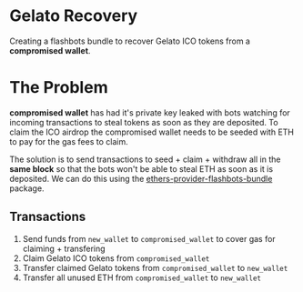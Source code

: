 # Gelato Recovery

Creating a flashbots bundle to recover Gelato ICO tokens from a **compromised wallet**.

# The Problem
**compromised wallet** has had it's private key leaked with bots watching for incoming transactions to steal tokens as soon as they are deposited. To claim the ICO airdrop the compromised wallet needs to be seeded with ETH to pay for the gas fees to claim. 

The solution is to send transactions to seed + claim + withdraw all in the **same block** so that the bots won't be able to steal ETH as soon as it is deposited. We can do this using the [ethers-provider-flashbots-bundle](https://www.npmjs.com/package/@flashbots/ethers-provider-bundle) package.

## Transactions 
1. Send funds from `new_wallet` to `compromised_wallet` to cover gas for claiming + transfering
2. Claim Gelato ICO tokens from `compromised_wallet` 
3. Transfer claimed Gelato tokens from `compromised_wallet` to `new_wallet`
4. Transfer all unused ETH from `compromised_wallet` to `new_wallet`
